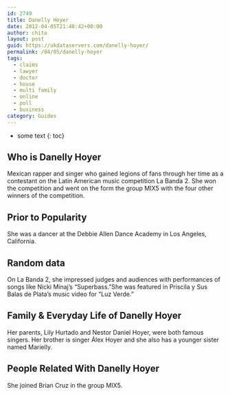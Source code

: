 ```yaml
---
id: 2749
title: Danelly Hoyer
date: 2012-04-05T21:48:42+00:00
author: chito
layout: post
guid: https://ukdataservers.com/danelly-hoyer/
permalink: /04/05/danelly-hoyer
tags:
  - claims
  - lawyer
  - doctor
  - house
  - multi family
  - online
  - poll
  - business
category: Guides
---
```


* some text
{: toc}


## Who is  Danelly Hoyer
                  
                  
                  
Mexican rapper and singer who gained legions of fans through her time as a contestant on the Latin American music competition La Banda 2. She won the competition and went on the form the group MIX5 with the four other winners of the competition.
                  
                
                
                
## Prior to Popularity 
                  
                  
                  
She was a dancer at the Debbie Allen Dance Academy in Los Angeles, California.
                  
                
                
                
## Random data 
                  
                  
                  
On La Banda 2, she impressed judges and audiences with performances of songs like Nicki Minaj&#8217;s &#8220;Superbass.&#8221;She was featured in Priscila y Sus Balas de Plata&#8217;s music video for &#8220;Luz Verde.&#8221;
                  
                
                
                
## Family & Everyday Life of Danelly Hoyer
                  
                  
                  
Her parents, Lily Hurtado and Nestor Daniel Hoyer, were both famous singers. Her brother is singer Álex Hoyer and she also has a younger sister named Marielly.  
                  
                
                
                
## People Related With  Danelly Hoyer
                  
                  
                  
She joined Brian Cruz in the group MIX5.
                  
                
              
            
          
          
          
    
    
  
